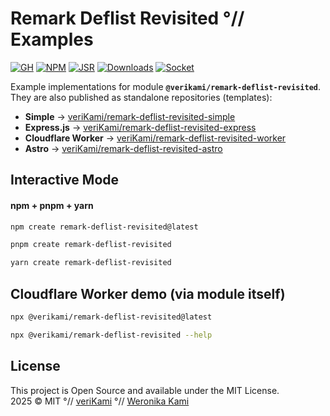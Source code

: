# Remark Deflist Revisited °// Examples

[![GH][GH Badge]][GH]
[![NPM][NPM Badge]][NPM]
[![JSR][JSR Badge]][JSR]
[![Downloads][Downloads Badge]][Downloads]
[![Socket][Socket Badge]][Socket]

Example implementations for module **`@verikami/remark-deflist-revisited`**.  
They are also published as standalone repositories (templates):

- **Simple** → [veriKami/remark-deflist-revisited-simple][+:simple]
- **Express.js** → [veriKami/remark-deflist-revisited-express][+:express]
- **Cloudflare Worker** → [veriKami/remark-deflist-revisited-worker][+:worker]
- **Astro** → [veriKami/remark-deflist-revisited-astro][+:astro]

## Interactive Mode

#### npm + pnpm + yarn

```bash
npm create remark-deflist-revisited@latest
```
```bash
pnpm create remark-deflist-revisited
```
```bash
yarn create remark-deflist-revisited
```

## Cloudflare Worker demo (via module itself)

```bash
npx @verikami/remark-deflist-revisited@latest
```
```bash
npx @verikami/remark-deflist-revisited --help
```

## License

This project is Open Source and available under the MIT License.  
2025 © MIT °// [veriKami] °// [Weronika Kami]

[veriKami]: https://verikami.com
[Weronika Kami]: https://linkedin.com/in/verikami

[+:simple]: https://github.com/veriKami/remark-deflist-revisited-simple
[+:express]: https://github.com/veriKami/remark-deflist-revisited-express
[+:worker]: https://github.com/veriKami/remark-deflist-revisited-worker
[+:astro]: https://github.com/veriKami/remark-deflist-revisited-astro

[GH Badge]: https://img.shields.io/badge/GitHub-Repository-blue?logo=github
[GH]: https://github.com/veriKami/remark-deflist-revisited

[NPM Badge]: https://img.shields.io/npm/v/@verikami/remark-deflist-revisited?logo=npm&logoColor=white&labelColor=red&color=black
[NPM]: https://www.npmjs.com/package/@verikami/remark-deflist-revisited

[JSR Badge]: https://jsr.io/badges/@verikami/remark-deflist-revisited
[JSR]: https://jsr.io/@verikami/remark-deflist-revisited

[Downloads Badge]: https://img.shields.io/npm/dm/@verikami/remark-deflist-revisited.svg
[Downloads]: https://www.npmjs.com/package/@verikami/remark-deflist-revisited

[Socket Badge]: https://badge.socket.dev/npm/package/@verikami/remark-deflist-revisited
[Socket]: https://socket.dev/npm/package/@verikami/remark-deflist-revisited
